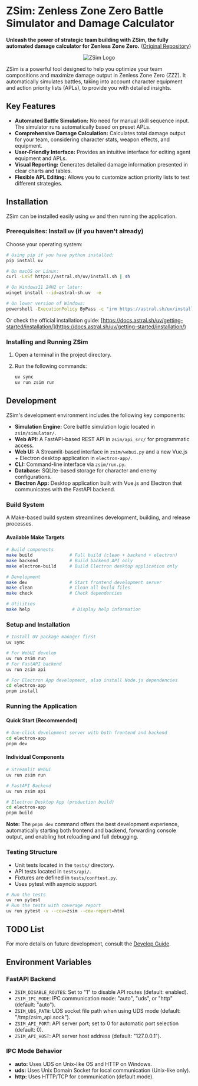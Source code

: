 # ZSim: Zenless Zone Zero Battle Simulator and Damage Calculator

**Unleash the power of strategic team building with ZSim, the fully automated damage calculator for Zenless Zone Zero.** ([Original Repository](https://github.com/ZZZSimulator/ZSim))

<p align="center">
  <img src="./docs/img/横板logo成图.png" alt="ZSim Logo" />
</p>

ZSim is a powerful tool designed to help you optimize your team compositions and maximize damage output in Zenless Zone Zero (ZZZ).  It automatically simulates battles, taking into account character equipment and action priority lists (APLs), to provide you with detailed insights.

## Key Features

*   **Automated Battle Simulation:**  No need for manual skill sequence input. The simulator runs automatically based on preset APLs.
*   **Comprehensive Damage Calculation:**  Calculates total damage output for your team, considering character stats, weapon effects, and equipment.
*   **User-Friendly Interface:**  Provides an intuitive interface for editing agent equipment and APLs.
*   **Visual Reporting:** Generates detailed damage information presented in clear charts and tables.
*   **Flexible APL Editing:**  Allows you to customize action priority lists to test different strategies.

## Installation

ZSim can be installed easily using `uv` and then running the application.

### Prerequisites: Install `uv` (if you haven't already)

Choose your operating system:

```bash
# Using pip if you have python installed:
pip install uv
```

```bash
# On macOS or Linux:
curl -LsSf https://astral.sh/uv/install.sh | sh
```

```bash
# On Windows11 24H2 or later:
winget install --id=astral-sh.uv  -e
```

```bash
# On lower version of Windows:
powershell -ExecutionPolicy ByPass -c "irm https://astral.sh/uv/install.ps1 | iex"
```

Or check the official installation guide: [https://docs.astral.sh/uv/getting-started/installation/](https://docs.astral.sh/uv/getting-started/installation/)

### Installing and Running ZSim

1.  Open a terminal in the project directory.
2.  Run the following commands:

    ```bash
    uv sync
    uv run zsim run
    ```

## Development

ZSim's development environment includes the following key components:

*   **Simulation Engine:** Core battle simulation logic located in `zsim/simulator/`.
*   **Web API:** A FastAPI-based REST API in `zsim/api_src/` for programmatic access.
*   **Web UI:** A Streamlit-based interface in `zsim/webui.py` and a new Vue.js + Electron desktop application in `electron-app/`.
*   **CLI:** Command-line interface via `zsim/run.py`.
*   **Database:** SQLite-based storage for character and enemy configurations.
*   **Electron App:** Desktop application built with Vue.js and Electron that communicates with the FastAPI backend.

### Build System

A Make-based build system streamlines development, building, and release processes.

#### Available Make Targets

```bash
# Build components
make build              # Full build (clean + backend + electron)
make backend            # Build backend API only
make electron-build     # Build Electron desktop application only

# Development
make dev                # Start frontend development server
make clean              # Clean all build files
make check              # Check dependencies

# Utilities
make help                # Display help information
```

### Setup and Installation

```bash
# Install UV package manager first
uv sync

# For WebUI develop
uv run zsim run 
# For FastAPI backend
uv run zsim api

# For Electron App development, also install Node.js dependencies
cd electron-app
pnpm install
```

### Running the Application

#### Quick Start (Recommended)

```bash
# One-click development server with both frontend and backend
cd electron-app
pnpm dev
```

#### Individual Components

```bash
# Streamlit WebUI
uv run zsim run

# FastAPI Backend
uv run zsim api

# Electron Desktop App (production build)
cd electron-app
pnpm build
```

**Note:**  The `pnpm dev` command offers the best development experience, automatically starting both frontend and backend, forwarding console output, and enabling hot reloading and full debugging.

### Testing Structure

*   Unit tests located in the `tests/` directory.
*   API tests located in `tests/api/`.
*   Fixtures are defined in `tests/conftest.py`.
*   Uses pytest with asyncio support.

```bash
# Run the tests
uv run pytest
# Run the tests with coverage report
uv run pytest -v --cov=zsim --cov-report=html
```

## TODO List

For more details on future development, consult the [Develop Guide](https://github.com/ZZZSimulator/ZSim/wiki/%E8%B4%A1%E7%8C%AE%E6%8C%87%E5%8D%97-Develop-Guide).

## Environment Variables

### FastAPI Backend

*   `ZSIM_DISABLE_ROUTES`:  Set to "1" to disable API routes (default: enabled).
*   `ZSIM_IPC_MODE`:  IPC communication mode: "auto", "uds", or "http" (default: "auto").
*   `ZSIM_UDS_PATH`:  UDS socket file path when using UDS mode (default: "/tmp/zsim_api.sock").
*   `ZSIM_API_PORT`:  API server port; set to 0 for automatic port selection (default: 0).
*   `ZSIM_API_HOST`:  API server host address (default: "127.0.0.1").

### IPC Mode Behavior

*   **auto:** Uses UDS on Unix-like OS and HTTP on Windows.
*   **uds:** Uses Unix Domain Socket for local communication (Unix-like only).
*   **http:** Uses HTTP/TCP for communication (default mode).